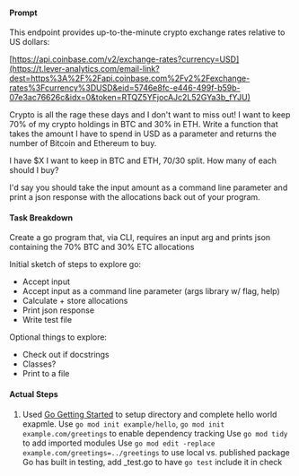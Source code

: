 #### Prompt

This endpoint provides up-to-the-minute crypto exchange rates relative to US dollars:

[https://api.coinbase.com/v2/exchange-rates?currency=USD](https://t.lever-analytics.com/email-link?dest=https%3A%2F%2Fapi.coinbase.com%2Fv2%2Fexchange-rates%3Fcurrency%3DUSD&eid=5746e8fc-e446-499f-b59b-07e3ac76626c&idx=0&token=RTQZ5YFjocAJc2L52GYa3b_fYJU)

Crypto is all the rage these days and I don't want to miss out! I want to keep 70% of my crypto holdings in BTC and 30% in ETH. Write a function that takes the amount I have to spend in USD as a parameter and returns the number of Bitcoin and Ethereum to buy.

I have $X I want to keep in BTC and ETH, 70/30 split. How many of each should I buy?

I'd say you should take the input amount as a command line parameter and print a json response with the allocations back out of your program.

#### Task Breakdown

Create a go program that, via CLI, requires an input arg and prints json containing the 70% BTC and 30% ETC allocations

Initial sketch of steps to explore go:

- Accept input
- Accept input as a command line parameter (args library w/ flag, help)
- Calculate + store allocations
- Print json response
- Write test file

Optional things to explore:

- Check out if docstrings
- Classes?
- Print to a file

#### Actual Steps

1. Used [Go Getting Started](https://go.dev/doc/tutorial/getting-started) to setup directory and complete hello world exapmle.
   Use `go mod init example/hello`, `go mod init example.com/greetings` to enable dependency tracking
   Use `go mod tidy` to add imported modules
   Use `go mod edit -replace example.com/greetings=../greetings` to use local vs. published package
   Go has built in testing, add \_test.go to have `go test` include it in check

